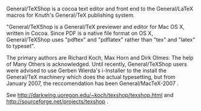 General/TeXShop is a cocoa text editor and front end to the General/LaTeX macros for Knuth's General/TeX publishing system.

"General/TeXShop is a General/TeX previewer and editor for Mac OS X, written in Cocoa. Since PDF is a native file format on OS X, General/TeXShop uses "pdftex" and "pdflatex" rather than "tex" and "latex" to typeset".

The primary authors are Richard Koch, Max Horn and Dirk Olmes: The help of Many Others is acknowledged. Until recently, General/TeXShop users were advised to use Gerben Wierda's  i-Installer to the install the General/TeX machinery which does the actual typesetting, but from January 2007, the reccomendation has been General/MacTeX-2007 .

See http://darkwing.uoregon.edu/~koch/texshop/texshop.html and http://sourceforge.net/projects/texshop .